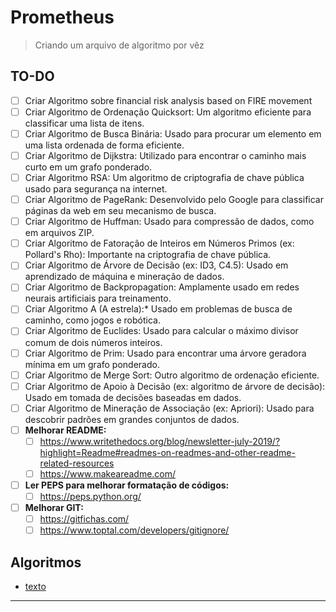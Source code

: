 # Prometheus

> Criando um arquivo de algoritmo por vêz

## TO-DO
- [ ] Criar Algoritmo sobre financial risk analysis based on FIRE movement
- [ ] Criar Algoritmo de Ordenação Quicksort: Um algoritmo eficiente para classificar uma lista de itens.
- [ ] Criar Algoritmo de Busca Binária: Usado para procurar um elemento em uma lista ordenada de forma eficiente.
- [ ] Criar Algoritmo de Dijkstra: Utilizado para encontrar o caminho mais curto em um grafo ponderado.
- [ ] Criar Algoritmo RSA: Um algoritmo de criptografia de chave pública usado para segurança na internet.
- [ ] Criar Algoritmo de PageRank: Desenvolvido pelo Google para classificar páginas da web em seu mecanismo de busca.
- [ ] Criar Algoritmo de Huffman: Usado para compressão de dados, como em arquivos ZIP.
- [ ] Criar Algoritmo de Fatoração de Inteiros em Números Primos (ex: Pollard's Rho): Importante na criptografia de chave pública.
- [ ] Criar Algoritmo de Árvore de Decisão (ex: ID3, C4.5): Usado em aprendizado de máquina e mineração de dados.
- [ ] Criar Algoritmo de Backpropagation: Amplamente usado em redes neurais artificiais para treinamento.
- [ ] Criar Algoritmo A (A estrela):* Usado em problemas de busca de caminho, como jogos e robótica.
- [ ] Criar Algoritmo de Euclides: Usado para calcular o máximo divisor comum de dois números inteiros.
- [ ] Criar Algoritmo de Prim: Usado para encontrar uma árvore geradora mínima em um grafo ponderado.
- [ ] Criar Algoritmo de Merge Sort: Outro algoritmo de ordenação eficiente.
- [ ] Criar Algoritmo de Apoio à Decisão (ex: algoritmo de árvore de decisão): Usado em tomada de decisões baseadas em dados.
- [ ] Criar Algoritmo de Mineração de Associação (ex: Apriori): Usado para descobrir padrões em grandes conjuntos de dados.
- [ ] **Melhorar README:**
    - [ ] https://www.writethedocs.org/blog/newsletter-july-2019/?highlight=Readme#readmes-on-readmes-and-other-readme-related-resources
    - [ ] https://www.makeareadme.com/
- [ ] **Ler PEPS para melhorar formatação de códigos:**
    - [ ] https://peps.python.org/
- [ ] **Melhorar GIT:**
    - [ ] https://gitfichas.com/
    - [ ] https://www.toptal.com/developers/gitignore/

## Algoritmos

- [texto](texto)

---
